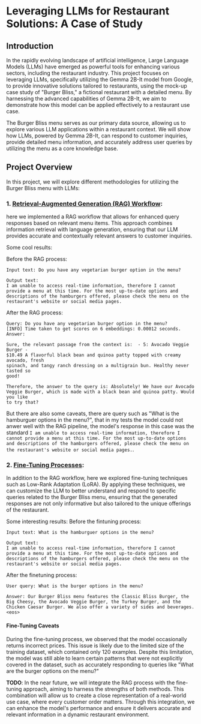 # Leveraging LLMs for Restaurant Solutions: A Case of Study

## Introduction

In the rapidly evolving landscape of artificial intelligence, Large Language Models (LLMs) have emerged as powerful tools for enhancing various sectors, including the restaurant industry. This project focuses on leveraging LLMs, specifically utilizing the Gemma 2B-It model from Google, to provide innovative solutions tailored to restaurants, using the mock-up case study of "Burger Bliss," a fictional restaurant with a detailed menu. By harnessing the advanced capabilities of Gemma 2B-It, we aim to demonstrate how this model can be applied effectively to a restaurant use case.

The Burger Bliss menu serves as our primary data source, allowing us to explore various LLM applications within a restaurant context. We will show how LLMs, powered by Gemma 2B-It, can respond to customer inquiries, provide detailed menu information, and accurately address user queries by utilizing the menu as a core knowledge base.

## Project Overview

In this project, we will explore different methodologies for utilizing the Burger Bliss menu with LLMs:

### 1. [**Retrieval-Augmented Generation (RAG) Workflow**](https://github.com/rodgdutra/LLMs_for_restaurant_case/blob/main/restaurant_rag.ipynb): 
here we implemented a RAG workflow that allows for enhanced query responses based on relevant menu items. This approach combines information retrieval with language generation, ensuring that our LLM provides accurate and contextually relevant answers to customer inquiries.

Some cool results:

Before the RAG process:
```
Input text: Do you have any vegetarian burger option in the menu?

Output text:
I am unable to access real-time information, therefore I cannot provide a menu at this time. For the most up-to-date options and descriptions of the hamburgers offered, please check the menu on the restaurant's website or social media pages.
```

After the RAG process:
```
Query: Do you have any vegetarian burger option in the menu?
[INFO] Time taken to get scores on 6 embeddings: 0.00012 seconds.
Answer:

Sure, the relevant passage from the context is:  - 5: Avocado Veggie Burger -
$10.49 A flavorful black bean and quinoa patty topped with creamy avocado, fresh
spinach, and tangy ranch dressing on a multigrain bun. Healthy never tasted so
good!

Therefore, the answer to the query is: Absolutely! We have our Avocado
Veggie Burger, which is made with a black bean and quinoa patty. Would you like
to try that?
```
But there are also some caveats, there are query such as "What is the hamburguer options in the menu?", that in my tests the model could not anwer well with the RAG pipeline, the model's response in this case was the standard `I am unable to access real-time information, therefore I cannot provide a menu at this time. For the most up-to-date options and descriptions of the hamburgers offered, please check the menu on the restaurant's website or social media pages.`. 

### 2. [**Fine-Tuning Processes**](https://github.com/rodgdutra/LLMs_for_restaurant_case/blob/main/restaurant_finetune.ipynb):
In addition to the RAG workflow, here we explored fine-tuning techniques such as Low-Rank Adaptation (LoRA). By applying these techniques, we can customize the LLM to better understand and respond to specific queries related to the Burger Bliss menu, ensuring that the generated responses are not only informative but also tailored to the unique offerings of the restaurant.

Some interesting results:
Before the fintuning process:
```
Input text: What is the hamburguer options in the menu?

Output text:
I am unable to access real-time information, therefore I cannot provide a menu at this time. For the most up-to-date options and descriptions of the hamburgers offered, please check the menu on the restaurant's website or social media pages.
```

After the finetuning process:
```
User query: What is the burger options in the menu?

Answer: Our Burger Bliss menu features the Classic Bliss Burger, the Big Cheesy, the Avocado Veggie Burger, the Turkey Burger, and the Chicken Caesar Burger. We also offer a variety of sides and beverages.<eos>
```

#### **Fine-Tuning Caveats**

During the fine-tuning process, we observed that the model occasionally returns incorrect prices. This issue is likely due to the limited size of the training dataset, which contained only 120 examples. Despite this limitation, the model was still able to learn certain patterns that were not explicitly covered in the dataset, such as accurately responding to queries like "What are the burger options on the menu?"

**TODO**: In the near future, we will integrate the RAG process with the fine-tuning approach, aiming to harness the strengths of both methods. This combination will allow us to create a close representation of a real-world use case, where every customer order matters. Through this integration, we can enhance the model's performance and ensure it delivers accurate and relevant information in a dynamic restaurant environment.
